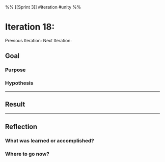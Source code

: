 %%
[[Sprint 3]] #iteration #unity
%%
# Iteration 18:
Previous Iteration: 
Next Iteration: 


## Goal

### Purpose


### Hypothesis


----
## Result





----
## Reflection



### What was learned or accomplished?


### Where to go now?

